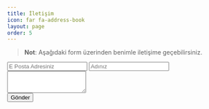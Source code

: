 ```yaml
---
title: İletişim
icon: far fa-address-book
layout: page
order: 5
---
```



> **Not**: Aşağıdaki form üzerinden benimle iletişime geçebilirsiniz.

<form id="my-form" method="POST" action="https://formspree.io/f/xbjqdnan">
  <input type="email" name="email" class="contact" placeholder="E Posta Adresiniz">
  <input type="text" name="name" class="contact" placeholder="Adınız">
  <textarea name="message" class="contact" placeholder="Mesajınız" rows="3">
  </textarea>
  <br>
  <button type="submit" id="my-form-button" class="contact">Gönder</button>
  <p id="my-form-status" class="contact"></p>
</form>

<!-- Place this script at the end of the body tag -->

<script>
    var form = document.getElementById("my-form");
    
    async function handleSubmit(event) {
      event.preventDefault();
      var status = document.getElementById("my-form-status");
      var data = new FormData(event.target);
      fetch(event.target.action, {
        method: form.method,
        body: data,
        headers: {
            'Accept': 'application/json'
        }
      }).then(response => {
        status.innerHTML = "Gönderdiğiniz için teşekkürler!";
        form.reset()
      }).catch(error => {
        status.innerHTML = "Oops! Formunuzu gönderirken bir problem oluştu"
      });
    }
    form.addEventListener("submit", handleSubmit)
</script>